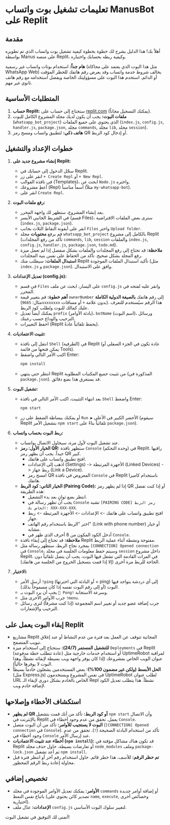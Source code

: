 # تعليمات تشغيل بوت واتساب ManusBot على Replit

## مقدمة

أهلاً بك! هذا الدليل يشرح لك خطوة بخطوة كيفية تشغيل بوت واتساب الذي تم تطويره بواسطة Manus على منصة Replit، وكيفية ربطه بحسابك واختباره.

**هام جداً:** استخدام بوتات واتساب غير رسمية (مثل هذا البوت الذي يعتمد على محاكاة WhatsApp Web) يخالف شروط خدمة واتساب وقد يعرض رقم هاتفك للحظر المؤقت أو الدائم. استخدم هذا البوت على مسؤوليتك الخاصة ويفضل استخدامه مع رقم هاتف ثانوي غير مهم.

## المتطلبات الأساسية

1.  **حساب Replit:** ستحتاج إلى حساب على [replit.com](https://replit.com/) (يمكنك التسجيل مجاناً).
2.  **ملفات البوت:** يجب أن يكون لديك مجلد المشروع الكامل للبوت (`whatsapp_bot_project`) الذي يحتوي على جميع الملفات (`index.js`, `config.js`, `handler.js`, `package.json`, مجلد `commands`, مجلد `lib`, مجلد `session`).
3.  **هاتف ذكي:** لتطبيق واتساب ومسح رمز QR أو إدخال كود الربط.

## خطوات الإعداد والتشغيل

1.  **إنشاء مشروع جديد على Replit:**
    *   سجّل الدخول إلى حسابك في Replit.
    *   انقر على زر `+ Create Repl` أو `+ New Repl`.
    *   في نافذة القوالب (Templates)، ابحث عن `Node.js` واختره.
    *   أعطِ مشروعك (Repl) اسماً مناسباً (مثلاً `my-whatsapp-bot`).
    *   انقر على `Create Repl`.

2.  **رفع ملفات البوت:**
    *   بعد إنشاء المشروع، ستظهر لك واجهة المحرر.
    *   في الشريط الجانبي الأيسر (قسم Files)، سترى بعض الملفات الافتراضية (`index.js`, `package.json`).
    *   انقر على أيقونة النقاط الثلاث بجانب `Files` واختر `Upload folder`.
    *   قم برفع **محتويات** مجلد `whatsapp_bot_project` بالكامل إلى مشروع Replit (تأكد من رفع المجلدات `commands`, `lib`, `session` والملفات `index.js`, `config.js`, `handler.js`, `package.json`, `todo.md`).
    *   **ملاحظة:** قد تحتاج إلى رفع المجلدات والملفات بشكل منفصل إذا لم تعمل ميزة رفع المجلد بشكل صحيح. تأكد من الحفاظ على نفس بنية المجلدات.
    *   **استبدال الملفات:** سيطلب منك Replit تأكيد استبدال الملفات الموجودة (مثل `index.js` و `package.json`). وافق على الاستبدال.

3.  **تعديل الإعدادات (config.js):**
    *   في قسم `Files` على اليسار، ابحث عن ملف `config.js` وانقر عليه لفتحه في المحرر.
    *   **أهم خطوة:** قم بتغيير قيمة `ownerNumber` إلى رقم هاتفك **بالصيغة الدولية الكاملة** (مثال: `9665xxxxxxxx` بدون علامة `+` أو مسافات). هذا الرقم سيُستخدم للتعرف عليك كمالك للبوت ولطلب كود الربط.
    *   يمكنك أيضاً تعديل `prefix` (بادئة الأوامر)، `botName` (اسم البوت)، ورسائل الترحيب والوداع حسب رغبتك.
    *   احفظ التغييرات (Replit يحفظ تلقائياً عادةً).

4.  **تثبيت الاعتماديات:**
    *   انتقل إلى نافذة `Shell` (الطرفية) في Replit (عادة تكون في الجزء السفلي أو يمكن فتحها من قائمة Tools).
    *   اكتب الأمر التالي واضغط Enter:
        ```bash
        npm install
        ```
    *   انتظر حتى ينتهي Replit من تثبيت جميع المكتبات المطلوبة (المذكورة في `package.json`). قد يستغرق هذا بضع دقائق.

5.  **تشغيل البوت:**
    *   بعد انتهاء التثبيت، اكتب الأمر التالي في نافذة `Shell` واضغط Enter:
        ```bash
        npm start
        ```
    *   أو يمكنك ببساطة الضغط على زر `Run ▶️` الأخضر الكبير في الأعلى (سيقوم Replit بتشغيل الأمر `npm start` تلقائياً بناءً على `package.json`).

6.  **ربط البوت بحساب واتساب:**
    *   عند تشغيل البوت لأول مرة، سيحاول الاتصال بواتساب.
    *   **الخيار الأول: رمز QR:** ستظهر نافذة `Console` (وحدة التحكم) في Replit. راقبها جيداً. يجب أن يظهر رمز QR كبير.
        *   افتح تطبيق واتساب على هاتفك.
        *   اذهب إلى الإعدادات (Settings) -> الأجهزة المرتبطة (Linked Devices) -> ربط جهاز (Link a Device).
        *   امسح رمز QR المعروض في نافذة `Console` في Replit باستخدام كاميرا هاتفك.
    *   **الخيار الثاني: كود الربط (Pairing Code):** إذا لم يظهر رمز QR أو إذا كنت تفضل هذه الطريقة:
        *   انتظر بضع ثوانٍ بعد بدء التشغيل.
        *   يجب أن تظهر رسالة في `Console` تشبه `[PAIRING CODE] رمز الربط الخاص بك: XXX-XXX-XXX`.
        *   افتح تطبيق واتساب على هاتفك -> الإعدادات -> الأجهزة المرتبطة -> ربط جهاز.
        *   اختر "الربط باستخدام رقم الهاتف" (Link with phone number) أو خيار مشابه.
        *   أدخل الكود المكون من 8 أحرف الذي ظهر في `Console`.
    *   **ملاحظة:** قد تحتاج إلى إبقاء نافذة Replit مفتوحة ونشطة أثناء عملية الربط.
    *   بمجرد نجاح الربط، ستظهر رسالة مثل `[CONNECTION] Opened connection` في `Console`، وسيتم حفظ معلومات الجلسة في مجلد `session` داخل مشروع Replit. في المرات القادمة التي تشغل فيها البوت، يجب أن يتصل تلقائياً دون الحاجة للربط مرة أخرى (إلا إذا قمت بتسجيل الخروج من الجلسة من هاتفك).

7.  **الاختبار:**
    *   أرسل الأمر `!ping` (أو البادئة التي اخترتها + ping) إلى أي دردشة يتواجد فيها البوت (أو إلى رقم البوت نفسه إذا كان مسموحاً بذلك).
    *   يجب أن يرد البوت بـ `🏓 Pong!` وسرعة الاستجابة.
    *   جرب الأوامر الأخرى مثل `!menu`.
    *   جرب إضافة عضو جديد أو تغيير اسم المجموعة (إذا كنت مشرفاً) لترى رسائل الترحيب والإشعارات.

## إبقاء البوت يعمل على Replit

*   مشاريع Replit المجانية تتوقف عن العمل بعد فترة من عدم النشاط أو عند إغلاق تبويب المتصفح.
*   **للتشغيل المستمر (24/7):** ستحتاج إلى استخدام ميزة `Deployments` في Replit (عادة تتطلب خطة مدفوعة) أو استخدام خدمات خارجية مثل UptimeRobot لمراقبة عنوان الويب الخاص بمشروعك (إذا كان يوفر واجهة ويب بسيطة لإبقائه نشطاً، وهذا البوت لا يوفرها حالياً).
*   **الحل الأبسط (ولكن غير مضمون 100%):** بعض المستخدمين يشغلون خادماً بسيطاً (مثل Express.js) في نفس المشروع ويستخدمون UptimeRobot لطلب عنوان URL الخاص بالخادم بشكل دوري لإبقاء الـ Repl نشطاً. هذا يتطلب تعديل الكود لإضافة خادم ويب.

## استكشاف الأخطاء وإصلاحها

*   **لم يظهر QR أو كود الربط:** تأكد من أنك قمت بتشغيل `npm start` وأن الاتصال بالإنترنت في Replit يعمل. تحقق من عدم وجود أخطاء في `Console`.
*   **البوت لا يستجيب للأوامر:** تأكد من أن البوت متصل (`[CONNECTION] Opened connection` في `Console`). تأكد من استخدام البادئة الصحيحة (`!`). تحقق من عدم وجود أخطاء في `Console` عند إرسال الأمر.
*   **أخطاء عند تثبيت الاعتماديات (`npm install`):** قد تكون هناك مشاكل مؤقتة في Replit أو تعارضات بسيطة. حاول حذف مجلد `node_modules` وملف `package-lock.json` ثم أعد تشغيل `npm install`.
*   **تم حظر الرقم:** للأسف، هذا خطر قائم. حاول استخدام رقم آخر أو انتظر فترة قبل محاولة إعادة ربط الرقم المحظور.

## تخصيص إضافي

*   **الأوامر:** يمكنك تعديل الأوامر الموجودة في مجلد `commands` أو إضافة أوامر جديدة باتباع نفس النمط (تصدير كائن يحتوي على `name`, `execute`, وخصائص أخرى اختيارية).
*   **الإعدادات:** عدّل ملف `config.js` لتغيير سلوك البوت الأساسي.

أتمنى لك التوفيق في تشغيل البوت!

